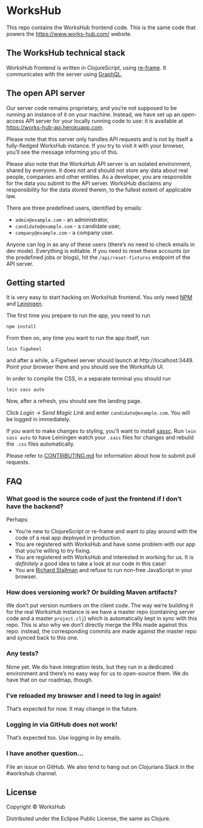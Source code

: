 # WorksHub

This repo contains the WorksHub frontend code. This is the same code that powers the https://www.works-hub.com/ website.

## The WorksHub technical stack

WorksHub frontend is written in ClojureScript, using [re-frame](https://github.com/Day8/re-frame). It communicates with the server using [GraphQL](https://graphql.org/).

## The open API server

Our server code remains proprietary, and you’re not supposed to be running an instance of it on your machine. Instead, we have set up an open-access API server for your locally running code to use: it is available at https://works-hub-api.herokuapp.com.

Please note that this server only handles API requests and is not by itself a fully-fledged WorksHub instance. If you try to visit it with your browser, you’ll see the message informing you of this.

Please also note that the WorksHub API server is an isolated environment, shared by everyone. It does not and should not store any data about real people, companies and other entities. As a developer, you are responsible for the data you submit to the API server. WorksHub disclaims any responsibility for the data stored therein, to the fullest extent of applicable law.

There are three predefined users, identified by emails:

- `admin@example.com` - an administrator,
- `candidate@example.com` - a candidate user,
- `company@example.com` - a company user.

Anyone can log in as any of these users (there’s no need to check emails in dev mode). Everything is editable. If you need to reset these accounts (or the predefined jobs or blogs), hit the `/api/reset-fixtures` endpoint of the API server.

## Getting started

It is very easy to start hacking on WorksHub frontend. You only need [NPM](https://www.npmjs.com/get-npm) and [Leiningen](https://leiningen.org/).

The first time you prepare to run the app, you need to run

```
npm install
```

From then on, any time you want to run the app itself, run

```
lein figwheel
```

and after a while, a Figwheel server should launch at http://localhost:3449. Point your browser there and you should see the WorksHub UI.

In order to compile the CSS, in a separate terminal you should run

```
lein sass auto
```

Now, after a refresh, you should see the landing page.

Click _Login → Send Magic Link_ and enter `candidate@example.com`. You will be logged in immediately.

If you want to make changes to styling, you’ll want to install [sassc](https://github.com/sass/sassc). Run `lein sass auto` to have Leiningen watch your `.sass` files for changes and rebuild the `.css` files automatically.

Please refer to [CONTRIBUTING.md](CONTRIBUTING.md) for information about how to submit pull requests.

## FAQ

### What good is the source code of just the frontend if I don’t have the backend?

Perhaps:

- You’re new to ClojureScript or re-frame and want to play around with the code of a real app deployed in production.
- You are registered with WorksHub and have some problem with our app that you’re willing to try fixing.
- You are registered with WorksHub and interested in working for us. It is _definitely_ a good idea to take a look at our code in this case!
- You are [Richard Stallman](https://www.gnu.org/philosophy/javascript-trap.en.html) and refuse to run non-free JavaScript in your browser.

### How does versioning work? Or building Maven artifacts?

We don’t put version numbers on the client code. The way we’re building it for the real WorksHub instance is we have a master repo (containing server code and a master `project.clj`) which is automatically kept in sync with this repo. This is also why we don’t directly merge the PRs made against this repo: instead, the corresponding commits are made against the master repo and synced back to this one.

### Any tests?

None yet. We do have integration tests, but they run in a dedicated environment and there’s no easy way for us to open-source them. We do have that on our roadmap, though.

### I’ve reloaded my browser and I need to log in again!

That’s expected for now. It may change in the future.

### Logging in via GitHub does not work!

That’s expected too. Use logging in by emails.

### I have another question...

File an issue on GitHub. We also tend to hang out on Clojurians Slack in the #workshub channel.

## License

Copyright © WorksHub

Distributed under the Eclipse Public License, the same as Clojure.
